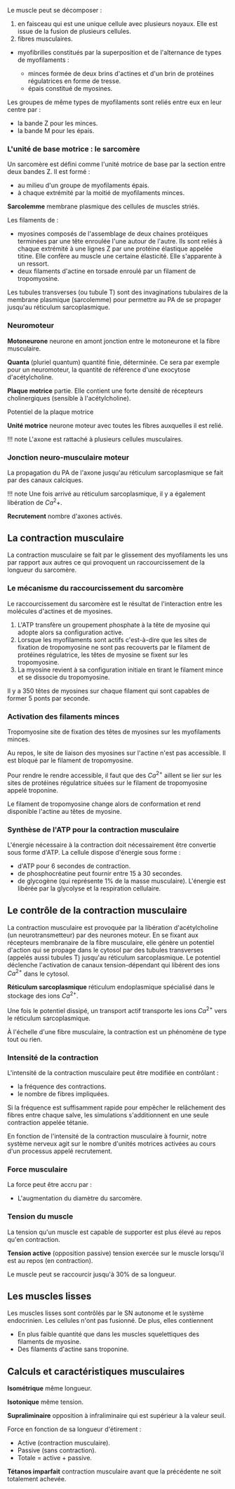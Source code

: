 Le muscle peut se décomposer :

1. en faisceau qui est une unique cellule avec plusieurs noyaux. Elle est issue de la fusion de plusieurs cellules.
2. fibres musculaires.
* myofibrilles constitués par la superposition et de l'alternance de types de myofilaments :

    * minces formée de deux brins d'actines et d'un brin de protéines régulatrices en forme de tresse.
    * épais constitué de myosines.

Les groupes de même types de myofilaments sont reliés entre eux en leur centre par :

* la bande Z pour les minces.
* la bande M pour les épais.
### L'unité de base motrice : le sarcomère

Un sarcomère est défini comme l'unité motrice de base par la section entre deux bandes Z. Il est formé :

* au milieu d'un groupe de myofilaments épais.
* à chaque extrémité par la moitié de myofilaments minces.

__Sarcolemme__ membrane plasmique des cellules de muscles striés.

Les filaments de :

* myosines composés de l'assemblage de deux chaines protéiques terminées par une tête enroulée l'une autour de l'autre. Ils sont reliés à chaque extrémité à une lignes Z par une protéine élastique appelée titine. Elle confère au muscle une certaine élasticité. Elle s'apparente à un ressort.
* deux filaments d'actine en torsade enroulé par un filament de tropomyosine.

Les tubules transverses (ou tubule T) sont des invaginations tubulaires de la membrane plasmique (sarcolemme) pour permettre au PA de se propager jusqu'au réticulum sarcoplasmique. 
### Neuromoteur

__Motoneurone__ neurone en amont jonction entre le motoneurone et la fibre musculaire. 

__Quanta__ (pluriel quantum) quantité finie, déterminée. Ce sera par exemple pour un neuromoteur, la quantité de référence d'une exocytose d'acétylcholine.

__Plaque motrice__ partie. Elle contient une forte densité de récepteurs cholinergiques (sensible à l'acétylcholine).

Potentiel de la plaque motrice

__Unité motrice__ neurone moteur avec toutes les fibres auxquelles il est relié.

!!! note
    L'axone est rattaché à plusieurs cellules musculaires.
### Jonction neuro-musculaire moteur

La propagation du PA de l'axone jusqu'au réticulum sarcoplasmique se fait par des canaux calciques.

!!! note
    Une fois arrivé au réticulum sarcoplasmique, il y a également libération de $Ca^2+$.

__Recrutement__ nombre d'axones activés.
## La contraction musculaire

La contraction musculaire se fait par le glissement des myofilaments les uns par rapport aux autres ce qui provoquent un raccourcissement de la longueur du sarcomère.
### Le mécanisme du raccourcissement du sarcomère

Le raccourcissement du sarcomère est le résultat de l'interaction entre les molécules d'actines et de myosines.

1. L'ATP transfère un groupement phosphate à la tête de myosine qui adopte alors sa configuration active.
2. Lorsque les myofilaments sont actifs c'est-à-dire que les sites de fixation de tropomyosine ne sont pas recouverts par le filament de protéines régulatrice, les têtes de myosine se fixent sur les tropomyosine.
3. La myosine revient à sa configuration initiale en tirant le filament mince et se dissocie du tropomyosine.

Il y a 350 têtes de myosines sur chaque filament qui sont capables de former 5 ponts par seconde.
### Activation des filaments minces

Tropomyosine site de fixation des têtes de myosines sur les myofilaments minces.

Au repos, le site de liaison des myosines sur l'actine n'est pas accessible. Il est bloqué par le filament de tropomyosine.

Pour rendre le rendre accessible, il faut que des $Ca^{2+}$ aillent se lier sur les sites de protéines régulatrice situées sur le filament de tropomyosine appelé troponine.

Le filament de tropomyosine change alors de conformation et rend disponible l'actine au têtes de myosine.
### Synthèse de l'ATP pour la contraction musculaire

L'énergie nécessaire à la contraction doit nécessairement être convertie sous forme d'ATP. La cellule dispose d'énergie sous forme :

* d'ATP pour 6 secondes de contraction.
* de phosphocréatine peut fournir entre 15 à 30 secondes.
* de glycogène (qui représente 1% de la masse musculaire). L'énergie est libérée par la glycolyse et la respiration cellulaire.

## Le contrôle de la contraction musculaire

La contraction musculaire est provoquée par la libération d'acétylcholine (un neurotransmetteur) par des neurones moteur. En se fixant aux récepteurs membranaire de la fibre musculaire, elle génère un potentiel d'action qui se propage dans le cytosol par des tubules transverses (appelés aussi tubules T) jusqu'au réticulum sarcoplasmique. Le potentiel déclenche l'activation de canaux tension-dépendant qui libèrent des ions $Ca^{2+}$ dans le cytosol.

__Réticulum sarcoplasmique__ réticulum endoplasmique spécialisé dans le stockage des ions $Ca^{2+}$.

Une fois le potentiel dissipé, un transport actif transporte les ions $Ca^{2+}$ vers le réticulum sarcoplasmique.

À l'échelle d'une fibre musculaire, la contraction est un phénomène de type tout ou rien.
### Intensité de la contraction 

L'intensité de la contraction musculaire peut être modifiée en
contrôlant :

* la fréquence des contractions.
* le nombre de fibres impliquées.

Si la fréquence est suffisamment rapide pour empêcher le relâchement des fibres entre chaque salve, les simulations s'additionnent en une seule contraction appelée tétanie.

En fonction de l'intensité de la contraction musculaire à fournir, notre système nerveux agit sur le nombre d'unités motrices activées au cours d'un processus appelé recrutement.
### Force musculaire

La force peut être accru par : 

* L'augmentation du diamètre du sarcomère. 
### Tension du muscle 

La tension qu'un muscle est capable de supporter est plus élevé au repos qu'en contraction.

__Tension active__ (opposition passive) tension exercée sur le muscle lorsqu'il est au repos (en contraction).

Le muscle peut se raccourcir jusqu'à 30% de sa longueur. 
## Les muscles lisses 

Les muscles lisses sont contrôlés par le SN autonome et le système endocrinien. Les cellules n'ont pas fusionné. De plus, elles contiennent 

* En plus faible quantité que dans les muscles squelettiques des filaments de myosine.
* Des filaments d'actine sans troponine.
## Calculs et caractéristiques musculaires

__Isométrique__ même longueur.

__Isotonique__ même tension.

__Supraliminaire__ opposition à infraliminaire qui est supérieur à la valeur seuil.

Force en fonction de sa longueur d'étirement :

* Active (contraction musculaire).
* Passive (sans contraction).
* Totale = active + passive.

__Tétanos imparfait__ contraction musculaire avant que la précédente ne soit totalement achevée.